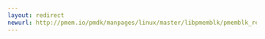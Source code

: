 ```yaml
---
layout: redirect
newurl: http://pmem.io/pmdk/manpages/linux/master/libpmemblk/pmemblk_read.3.html
---
```

